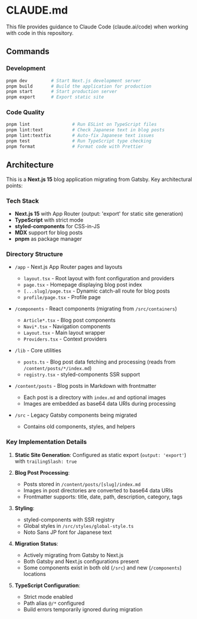 # CLAUDE.md

This file provides guidance to Claude Code (claude.ai/code) when working with code in this repository.

## Commands

### Development
```bash
pnpm dev         # Start Next.js development server
pnpm build       # Build the application for production
pnpm start       # Start production server
pnpm export      # Export static site
```

### Code Quality
```bash
pnpm lint                # Run ESLint on TypeScript files
pnpm lint:text           # Check Japanese text in blog posts
pnpm lint:textfix        # Auto-fix Japanese text issues
pnpm test                # Run TypeScript type checking
pnpm format              # Format code with Prettier
```

## Architecture

This is a **Next.js 15** blog application migrating from Gatsby. Key architectural points:

### Tech Stack
- **Next.js 15** with App Router (output: 'export' for static site generation)
- **TypeScript** with strict mode
- **styled-components** for CSS-in-JS
- **MDX** support for blog posts
- **pnpm** as package manager

### Directory Structure
- `/app` - Next.js App Router pages and layouts
  - `layout.tsx` - Root layout with font configuration and providers
  - `page.tsx` - Homepage displaying blog post index
  - `[...slug]/page.tsx` - Dynamic catch-all route for blog posts
  - `profile/page.tsx` - Profile page

- `/components` - React components (migrating from `/src/containers`)
  - `Article*.tsx` - Blog post components
  - `Navi*.tsx` - Navigation components
  - `Layout.tsx` - Main layout wrapper
  - `Providers.tsx` - Context providers

- `/lib` - Core utilities
  - `posts.ts` - Blog post data fetching and processing (reads from `/content/posts/*/index.md`)
  - `registry.tsx` - styled-components SSR support

- `/content/posts` - Blog posts in Markdown with frontmatter
  - Each post is a directory with `index.md` and optional images
  - Images are embedded as base64 data URIs during processing

- `/src` - Legacy Gatsby components being migrated
  - Contains old components, styles, and helpers

### Key Implementation Details

1. **Static Site Generation**: Configured as static export (`output: 'export'`) with `trailingSlash: true`

2. **Blog Post Processing**:
   - Posts stored in `/content/posts/[slug]/index.md`
   - Images in post directories are converted to base64 data URIs
   - Frontmatter supports: title, date, path, description, category, tags

3. **Styling**:
   - styled-components with SSR registry
   - Global styles in `/src/styles/global-style.ts`
   - Noto Sans JP font for Japanese text

4. **Migration Status**:
   - Actively migrating from Gatsby to Next.js
   - Both Gatsby and Next.js configurations present
   - Some components exist in both old (`/src`) and new (`/components`) locations

5. **TypeScript Configuration**:
   - Strict mode enabled
   - Path alias `@/*` configured
   - Build errors temporarily ignored during migration